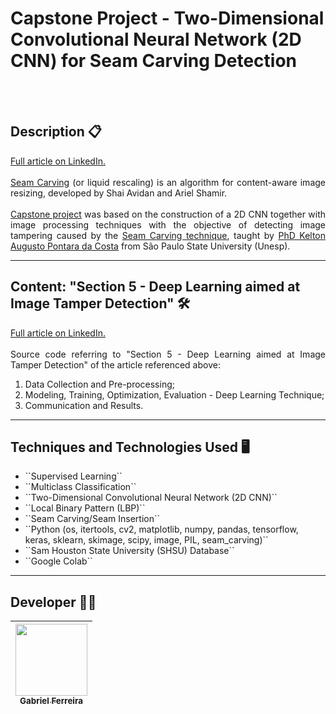 # Capstone Project - Two-Dimensional Convolutional Neural Network (2D CNN) for Seam Carving Detection
<br><br>
 
## Description 📋 

<p align="justify">
  <a href="https://www.linkedin.com/pulse/intrusion-detection-system-ids-e-detec%2525C3%2525A7%2525C3%2525A3o-de-em-imagens-ferreira-6vrae%3FtrackingId=guI%252FxQHuRcKzrHuZ6gdKiw%253D%253D/?trackingId=guI%2FxQHuRcKzrHuZ6gdKiw%3D%3D">Full article on LinkedIn.</a>
  <br><br>
  <a href='https://perso.crans.org/frenoy/matlab2012/seamcarving.pdf'>Seam Carving</a> (or liquid rescaling) is an algorithm for content-aware image resizing, developed by Shai Avidan and Ariel Shamir. 
  <br><br>
  <a href='https://dco-unesp-bauru.github.io/tcc-bcc-2020-2/GabrielVF/thesis-GabrielVF.pdf'>Capstone project</a> was based on the construction of a 2D CNN together with image processing techniques with the objective of detecting image tampering caused by the <a href='https://perso.crans.org/frenoy/matlab2012/seamcarving.pdf'>Seam Carving technique</a>, taught by <a href="https://bv.fapesp.br/pt/pesquisador/666459/kelton-augusto-pontara-da-costa">PhD Kelton Augusto Pontara da Costa</a> from São Paulo State University (Unesp).
</p>

<hr>

## Content: "Section 5 - Deep Learning aimed at Image Tamper Detection" 🛠️ 
<p align="justify">
    <a href="https://www.linkedin.com/pulse/intrusion-detection-system-ids-e-detec%2525C3%2525A7%2525C3%2525A3o-de-em-imagens-ferreira-6vrae%3FtrackingId=guI%252FxQHuRcKzrHuZ6gdKiw%253D%253D/?trackingId=guI%2FxQHuRcKzrHuZ6gdKiw%3D%3D">Full article on LinkedIn.</a>
  <br><br>
    Source code referring to "Section 5 - Deep Learning aimed at Image Tamper Detection" of the article referenced above: <br>
    <ol>
        <li>Data Collection and Pre-processing; </li>
        <li>Modeling, Training, Optimization, Evaluation - Deep Learning Technique; </li>
        <li>Communication and Results. </li>
    </ol>
</p>

<hr>

## Techniques and Technologies Used 🖥️
<p align="justify">
  <ul>
   <li>``Supervised Learning``</li>
   <li>``Multiclass Classification``</li>
   <li>``Two-Dimensional Convolutional Neural Network (2D CNN)``</li>
   <li>``Local Binary Pattern (LBP)``</li>
   <li>``Seam Carving/Seam Insertion``</li>
   <li>``Python (os, itertools, cv2, matplotlib, numpy, pandas, tensorflow, keras, sklearn, skimage, scipy, image, PIL, seam_carving)``</li>
   <li>``Sam Houston State University (SHSU) Database``</li>
   <li>``Google Colab``</li>
  </ul>
</p>  

<hr>

## Developer 🧑‍💻
| [<img src="https://avatars.githubusercontent.com/u/37443722?v=4" width=115><br><sub>Gabriel Ferreira</sub>](https://github.com/GabesSeven)
| :---: 
